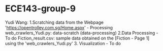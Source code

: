 # ECE143-group-9

Yudi Wang:
  1.Scratching data from the Webpage 'https://opentrolley.com.sg/Home.aspx' - Processing
    web_crawlers_Yudi.py: data-scratch (data-processing)
  2.Data Processing - To do 
    Fiction_result.csv: sample data obtained on the [Fiction - Page 1] using the 'web_crawlers_Yudi.py'
  3. Visualization - To do
